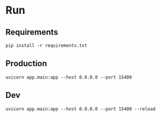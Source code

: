 # Run 

## Requirements
    pip install -r requirements.txt

## Production
    uvicorn app.main:app --host 0.0.0.0 --port 15400

## Dev
    uvicorn app.main:app --host 0.0.0.0 --port 15400 --reload



